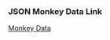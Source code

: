 ### JSON Monkey Data Link

[Monkey Data](https://raw.githubusercontent.com/jamesmontemagno/app-monkeys/master/MonkeysApp/monkeydata.json)